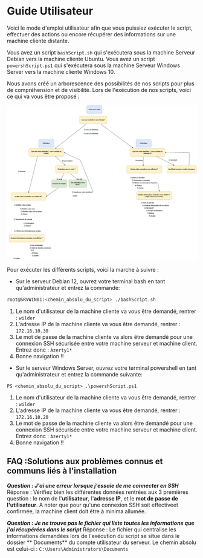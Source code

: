 # Guide Utilisateur

Voici le mode d'emploi utilisateur afin que vous puissiez exécuter le script, effectuer des actions ou encore récupérer des informations sur une machine cliente distante.

Vous avez un script `bashScript.sh` qui s'exécutera sous la machine Serveur Debian vers la machine cliente Ubuntu.
Vous avez un script `powershScript.ps1` qui s'exécutera sous la machine Serveur Windows Server vers la machine cliente Windows 10.

Nous avons créé un arborescence des possibilités de nos scripts pour plus de compréhension et de visibilité.
Lors de l'exécution de nos scripts, voici ce qui va vous être proposé :

<P ALIGN="center"><IMG src="Captures d'écran USERGUIDE\Capture d'écran 2024-11-11 151650.png" width=1100></P>

Pour exécuter les différents scripts, voici la marche à suivre :

- Sur le serveur Debian 12, ouvrez votre terminal bash en tant qu'administrateur et entrez la commande:

```bash
root@SRVWIN01:<chemin_absolu_du_script> ./bashScript.sh
```

1. Le nom d'utilisateur de la machine cliente va vous être demandé, rentrer : `wilder`
2. L'adresse IP de la machine cliente va vous être demandé, rentrer : `172.16.10.30`
3. Le mot de passe de la machine cliente va alors être demandé pour une connexion SSH sécurisée entre votre machine serveur et machine client. Entrez donc : `Azerty1*`
4. Bonne navigation !!

- Sur le serveur Windows Server, ouvrez votre terminal powershell en tant qu'administrateur et entrez la commande suivante:

```
PS <chemin_absolu_du_script> .\powershScript.ps1
```

1. Le nom d'utilisateur de la machine cliente va vous être demandé, rentrer : `wilder`
2. L'adresse IP de la machine cliente va vous être demandé, rentrer : `172.16.10.20`
3. Le mot de passe de la machine cliente va alors être demandé pour une connexion SSH sécurisée entre votre machine serveur et machine client. Entrez donc : `Azerty1*`
4. Bonne navigation !!

## FAQ :Solutions aux problèmes connus et communs liés à l'installation

**_Question : J'ai une erreur lorsque j'essaie de me connecter en SSH_**
Réponse : Vérifiez bien les différentes données rentrées aux 3 premières question : le nom de l'**utilisateur**, l'**adresse IP**, et le **mot de passe de l'utilisateur**. A noter que pour qu'une connexion SSH soit effectiveet confirmée, la machine client doit être à minima allumée.

**_Question : Je ne trouve pas le fichier qui liste toutes les informations que j'ai récupérées dans le script_**
Réponse : Le fichier qui centralise les informations demandées lors de l'exécution du script se situe dans le dossier ** Documents** du compte utilisateur du serveur. Le chemin absolu est celui-ci : `C:\Users\Administrators\Documents`
